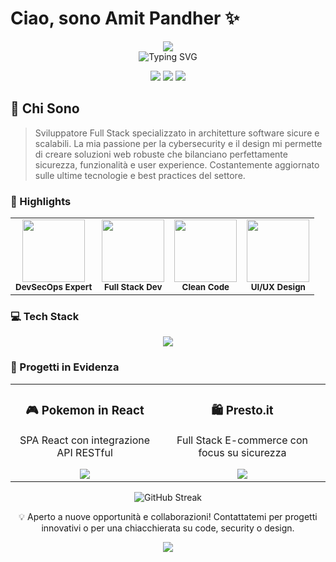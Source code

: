 # Ciao, sono Amit Pandher ✨

<div align="center">
  <img src="https://capsule-render.vercel.app/api?type=waving&color=gradient&customColorList=12,2,22,27,30&height=200&section=header&text=Amit%20Pandher&fontSize=80&fontColor=ffffff&animation=fadeIn" />
</div>

<div align="center">
  <img src="https://readme-typing-svg.herokuapp.com?font=Montserrat&weight=600&pause=1000&color=2196F3&center=true&vCenter=true&width=435&lines=Full+Stack+Developer;Cybersecurity+Specialist;UI%2FUX+Designer;Clean+Code+Enthusiast" alt="Typing SVG" />
  
  <p>
    <a href="https://linkedin.com/in/amitpandher"><img src="https://img.shields.io/badge/-LinkedIn-0077B5?style=for-the-badge&logo=Linkedin&logoColor=white"/></a>
    <a href="https://github.com/amitpandher03"><img src="https://img.shields.io/badge/-GitHub-181717?style=for-the-badge&logo=GitHub&logoColor=white"/></a>
    <a href="pandheramit245@gmail.com"><img src="https://img.shields.io/badge/-Email-D14836?style=for-the-badge&logo=Gmail&logoColor=white"/></a>
  </p>
</div>

## 🎯 Chi Sono

> Sviluppatore Full Stack specializzato in architetture software sicure e scalabili. La mia passione per la cybersecurity e il design mi permette di creare soluzioni web robuste che bilanciano perfettamente sicurezza, funzionalità e user experience. Costantemente aggiornato sulle ultime tecnologie e best practices del settore.

### 🚀 Highlights

<div align="center">
  <table>
    <tr>
      <td align="center">
        <img src="https://raw.githubusercontent.com/rahulbanerjee26/githubAboutMeGenerator/main/icons/security.gif" width="100px" /><br />
        <sub><b>DevSecOps Expert</b></sub>
      </td>
      <td align="center">
        <img src="https://raw.githubusercontent.com/rahulbanerjee26/githubAboutMeGenerator/main/icons/reactjs.gif" width="100px" /><br />
        <sub><b>Full Stack Dev</b></sub>
      </td>
      <td align="center">
        <img src="https://raw.githubusercontent.com/rahulbanerjee26/githubAboutMeGenerator/main/icons/javascript.gif" width="100px" /><br />
        <sub><b>Clean Code</b></sub>
      </td>
      <td align="center">
        <img src="https://raw.githubusercontent.com/rahulbanerjee26/githubAboutMeGenerator/main/icons/python.gif" width="100px" /><br />
        <sub><b>UI/UX Design</b></sub>
      </td>
    </tr>
  </table>
</div>

### 💻 Tech Stack

<div align="center">
  <img src="https://skillicons.dev/icons?i=html,css,js,react,bootstrap,php,laravel,mysql,git,docker,figma&theme=dark&perline=6" />
</div>

### 🌟 Progetti in Evidenza

<div align="center">
  <table>
    <tr>
      <td align="center">
        <h3>🎮 Pokemon in React</h3>
        <p>SPA React con integrazione API RESTful</p>
        <a href="https://github.com/amitpandher03/pokemon-in-react">
          <img src="https://github-readme-stats.vercel.app/api/pin/?username=amitpandher03&repo=pokemon-in-react&theme=radical" />
        </a>
      </td>
      <td align="center">
        <h3>🛍️ Presto.it</h3>
        <p>Full Stack E-commerce con focus su sicurezza</p>
        <a href="https://github.com/amitpandher03/presto.it">
          <img src="https://github-readme-stats.vercel.app/api/pin/?username=amitpandher03&repo=presto.it&theme=radical" />
        </a>
      </td>
    </tr>
  </table>
</div>

<div align="center">
  <img src="https://github-readme-streak-stats.herokuapp.com/?user=amitpandher03&theme=radical" alt="GitHub Streak" />
</div>


<div align="center">
  
💡 Aperto a nuove opportunità e collaborazioni! Contattatemi per progetti innovativi o per una chiacchierata su code, security o design.

</div>

<div align="center">
  <img src="https://capsule-render.vercel.app/api?type=waving&color=2196F3&height=100&section=footer" />
</div>
